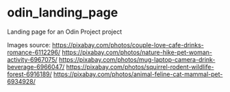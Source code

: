 # odin_landing_page
Landing page for an Odin Project project


Images source: 
https://pixabay.com/photos/couple-love-cafe-drinks-romance-6112296/
https://pixabay.com/photos/nature-hike-pet-woman-activity-6967075/
https://pixabay.com/photos/mug-laptop-camera-drink-beverage-6966047/
https://pixabay.com/photos/squirrel-rodent-wildlife-forest-6916189/
https://pixabay.com/photos/animal-feline-cat-mammal-pet-6934928/